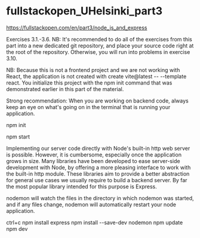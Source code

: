 # fullstackopen_UHelsinki_part3

https://fullstackopen.com/en/part3/node_js_and_express

Exercises 3.1.-3.6.
NB: It's recommended to do all of the exercises from this part into a new dedicated git repository, and place your source code right at the root of the repository. Otherwise, you will run into problems in exercise 3.10.

NB: Because this is not a frontend project and we are not working with React, the application is not created with create vite@latest -- --template react. You initialize this project with the npm init command that was demonstrated earlier in this part of the material.

Strong recommendation: When you are working on backend code, always keep an eye on what's going on in the terminal that is running your application.

npm init
<!-- fill in scripts in package.json -->
npm start

Implementing our server code directly with Node's built-in http web server is possible. However, it is cumbersome, especially once the application grows in size.
Many libraries have been developed to ease server-side development with Node, by offering a more pleasing interface to work with the built-in http module. These libraries aim to provide a better abstraction for general use cases we usually require to build a backend server. By far the most popular library intended for this purpose is Express.

nodemon will watch the files in the directory in which nodemon was started, and if any files change, nodemon will automatically restart your node application.

ctrl+c
npm install express
npm install --save-dev nodemon
npm update
npm dev